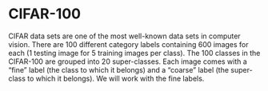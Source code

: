 # CIFAR-100

CIFAR data sets are one of the most well-known data sets in computer vision. There are 100 different category labels containing 600 images for each (1 testing image for 5 training images per class). The 100 classes in the CIFAR-100 are grouped into 20 super-classes. Each image comes with a “fine” label (the class to which it belongs) and a “coarse” label (the super-class to which it belongs). We will work with the fine labels.

